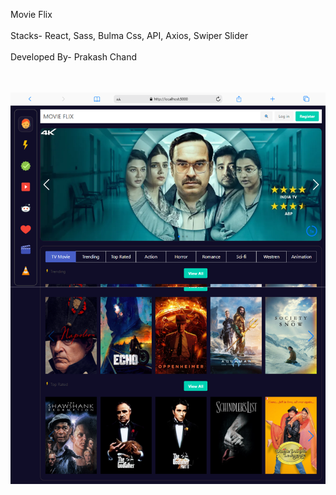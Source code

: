 Movie Flix <br/><br/>
Stacks- React, Sass, Bulma Css, API, Axios, Swiper Slider<br/><br/>
Developed By- Prakash Chand
<br/><br/><br/>

![Alt text](mobile.png)